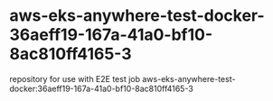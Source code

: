# aws-eks-anywhere-test-docker-36aeff19-167a-41a0-bf10-8ac810ff4165-3
repository for use with E2E test job aws-eks-anywhere-test-docker:36aeff19-167a-41a0-bf10-8ac810ff4165-3
